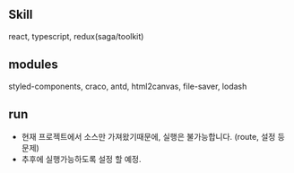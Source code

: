 ## Skill
react, typescript, redux(saga/toolkit)

## modules
styled-components, craco, antd, html2canvas, file-saver, lodash

## run
- 현재 프로젝트에서 소스만 가져왔기때문에, 실행은 불가능합니다. (route, 설정 등 문제)
- 추후에 실행가능하도록 설정 할 예정.
